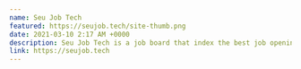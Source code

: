 ```yaml
---
name: Seu Job Tech
featured: https://seujob.tech/site-thumb.png
date: 2021-03-10 2:17 AM +0000
description: Seu Job Tech is a job board that index the best job openings in Brazil for Tech folks.
link: https://seujob.tech
---
```

